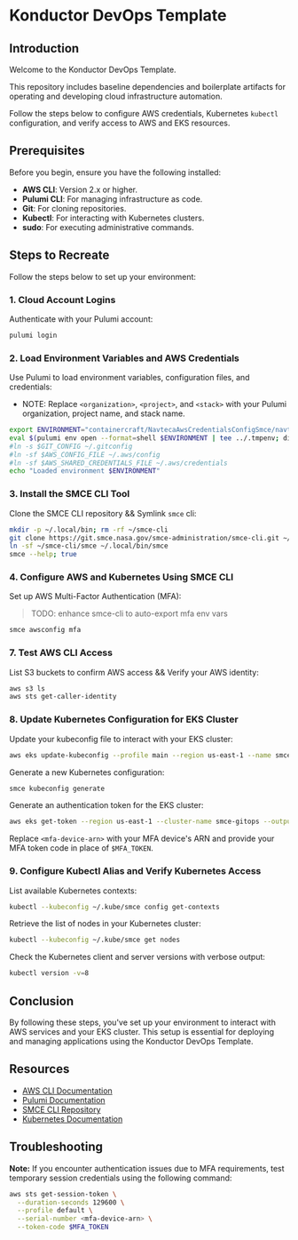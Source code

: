 # Konductor DevOps Template

## Introduction

Welcome to the Konductor DevOps Template.

This repository includes baseline dependencies and boilerplate artifacts for operating and developing cloud infrastructure automation.

Follow the steps below to configure AWS credentials, Kubernetes `kubectl` configuration, and verify access to AWS and EKS resources.

## Prerequisites

Before you begin, ensure you have the following installed:

- **AWS CLI**: Version 2.x or higher.
- **Pulumi CLI**: For managing infrastructure as code.
- **Git**: For cloning repositories.
- **Kubectl**: For interacting with Kubernetes clusters.
- **sudo**: For executing administrative commands.

## Steps to Recreate

Follow the steps below to set up your environment:

### 1. Cloud Account Logins

Authenticate with your Pulumi account:

```bash {"id":"01J97M1349ZY70MQVHDE43DNY5","name":"login","tag":"setup"}
pulumi login

```

### 2. Load Environment Variables and AWS Credentials

Use Pulumi to load environment variables, configuration files, and credentials:

* NOTE: Replace `<organization>`, `<project>`, and `<stack>` with your Pulumi organization, project name, and stack name.

```bash {"id":"01J97M1349ZY70MQVHDGAFVNEB","name":"load-environments-and-secrets","tag":"setup"}
export ENVIRONMENT="containercraft/NavtecaAwsCredentialsConfigSmce/navteca-aws-credentials-config-smce"
eval $(pulumi env open --format=shell $ENVIRONMENT | tee ../.tmpenv; direnv allow)
#ln -s $GIT_CONFIG ~/.gitconfig
#ln -sf $AWS_CONFIG_FILE ~/.aws/config
#ln -sf $AWS_SHARED_CREDENTIALS_FILE ~/.aws/credentials
echo "Loaded environment $ENVIRONMENT"

```

### 3. Install the SMCE CLI Tool

Clone the SMCE CLI repository && Symlink `smce` cli:

```bash {"id":"01J97M1349ZY70MQVHDMSP1MHQ","name":"install-smce-cli","tag":"setup"}
mkdir -p ~/.local/bin; rm -rf ~/smce-cli
git clone https://git.smce.nasa.gov/smce-administration/smce-cli.git ~/smce-cli
ln -sf ~/smce-cli/smce ~/.local/bin/smce
smce --help; true

```

### 4. Configure AWS and Kubernetes Using SMCE CLI

Set up AWS Multi-Factor Authentication (MFA):

> TODO: enhance smce-cli to auto-export mfa env vars

```bash {"excludeFromRunAll":"true","id":"01J97M1349ZY70MQVHDT7NEEM1","name":"smce-aws-mfa","tag":"aws"}
smce awsconfig mfa

```

### 7. Test AWS CLI Access

List S3 buckets to confirm AWS access && Verify your AWS identity:

```bash {"excludeFromRunAll":"true","id":"01J97M1349ZY70MQVHE452WAP0","name":"validate-aws-s3-ls","tag":"validate-aws"}
aws s3 ls
aws sts get-caller-identity

```

### 8. Update Kubernetes Configuration for EKS Cluster

Update your kubeconfig file to interact with your EKS cluster:

```bash {"excludeFromRunAll":"true","id":"01J97M1349ZY70MQVHE78ZE70R","name":"aws-get-ops-kubeconfig","tag":"kubeconfig"}
aws eks update-kubeconfig --profile main --region us-east-1 --name smce-gitops

```

Generate a new Kubernetes configuration:

```bash {"excludeFromRunAll":"true","id":"01J97M1349ZY70MQVHDZVHZ3TQ","name":"generate-smce-kubeconfig","tag":"kubeconfig"}
smce kubeconfig generate

```

Generate an authentication token for the EKS cluster:

```bash {"excludeFromRunAll":"true","id":"01J97M1349ZY70MQVHE9A2GZGB","name":"generate-eks-auth-token","tag":"kubeconfig"}
aws eks get-token --region us-east-1 --cluster-name smce-gitops --output json

```

Replace `<mfa-device-arn>` with your MFA device's ARN and provide your MFA token code in place of `$MFA_TOKEN`.

### 9. Configure Kubectl Alias and Verify Kubernetes Access

List available Kubernetes contexts:

```bash {"excludeFromRunAll":"true","id":"01J97M1349ZY70MQVHEE3CJ1YZ","name":"validate-kubeconfig-context-list","tag":"kubeconfig"}
kubectl --kubeconfig ~/.kube/smce config get-contexts

```

Retrieve the list of nodes in your Kubernetes cluster:

```bash {"excludeFromRunAll":"true","id":"01J97M1349ZY70MQVHEGY0QEQW","name":"validate-kube-get-nodes","tag":"kubeconfig"}
kubectl --kubeconfig ~/.kube/smce get nodes

```

Check the Kubernetes client and server versions with verbose output:

```bash {"excludeFromRunAll":"true","id":"01J97M1349ZY70MQVHEHTZNV1Y","name":"validate-kube-get-version","tag":"kubeconfig"}
kubectl version -v=8

```

## Conclusion

By following these steps, you've set up your environment to interact with AWS services and your EKS cluster. This setup is essential for deploying and managing applications using the Konductor DevOps Template.

## Resources

- [AWS CLI Documentation](https://docs.aws.amazon.com/cli/latest/userguide/cli-chap-welcome.html)
- [Pulumi Documentation](https://www.pulumi.com/docs/)
- [SMCE CLI Repository](https://git.smce.nasa.gov/smce-administration/smce-cli)
- [Kubernetes Documentation](https://kubernetes.io/docs/home/)

## Troubleshooting

**Note:** If you encounter authentication issues due to MFA requirements, test temporary session credentials using the following command:

```bash {"excludeFromRunAll":"true","id":"01J9CGCF9R0EWGHNN32BMZCGZY","name":"aws-sts-get-session-token","tag":"dbg"}
aws sts get-session-token \
  --duration-seconds 129600 \
  --profile default \
  --serial-number <mfa-device-arn> \
  --token-code $MFA_TOKEN
```
